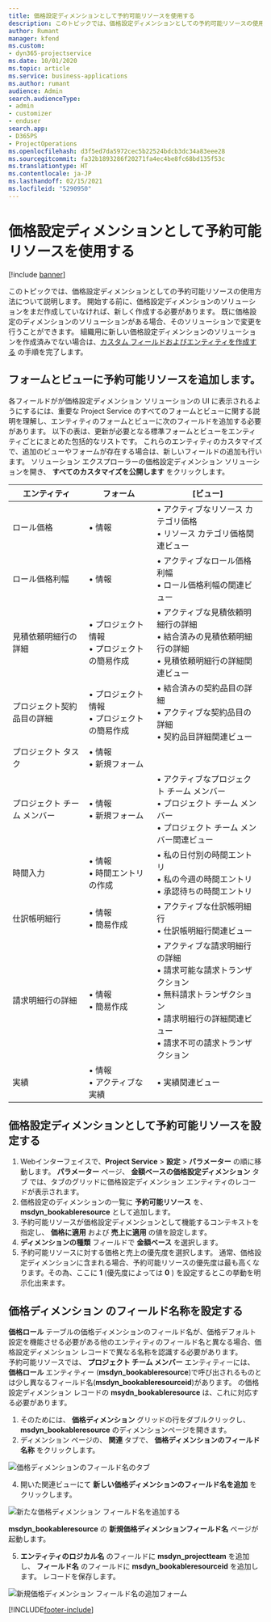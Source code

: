 ```yaml
---
title: 価格設定ディメンションとして予約可能リソースを使用する
description: このトピックでは、価格設定ディメンションとしての予約可能リソースの使用方法について説明します。
author: Rumant
manager: kfend
ms.custom:
- dyn365-projectservice
ms.date: 10/01/2020
ms.topic: article
ms.service: business-applications
ms.author: rumant
audience: Admin
search.audienceType:
- admin
- customizer
- enduser
search.app:
- D365PS
- ProjectOperations
ms.openlocfilehash: d3f5ed7da5972cec5b22524bdcb3dc34a83eee28
ms.sourcegitcommit: fa32b1893286f20271fa4ec4be8fc68bd135f53c
ms.translationtype: HT
ms.contentlocale: ja-JP
ms.lasthandoff: 02/15/2021
ms.locfileid: "5290950"
---
```

# <a name="use-bookable-resource-as-a-pricing-dimension"></a>価格設定ディメンションとして予約可能リソースを使用する

[!include [banner](../includes/psa-now-project-operations.md)]

このトピックでは、価格設定ディメンションとしての予約可能リソースの使用方法について説明します。 開始する前に、価格設定ディメンションのソリューションをまだ作成していなければ、新しく作成する必要があります。 既に価格設定のディメンションのソリューションがある場合、そのソリューションで変更を行うことができます。 組織用に新しい価格設定ディメンションのソリューションを作成済みでない場合は、[カスタム フィールドおよびエンティティを作成する](create-custom-fields-entities.md) の手順を完了します。

## <a name="add-bookable-resource-to-forms-and-views"></a>フォームとビューに予約可能リソースを追加します。
各フィールドがが価格設定ディメンション ソリューションの UI に表示されるようにするには、重要な Project Service のすべてのフォームとビューに関する説明を理解し、エンティティのフォームとビューに次のフィールドを追加する必要があります。
以下の表は、更新が必要となる標準フォームとビューをエンティティごとにまとめた包括的なリストです。 これらのエンティティのカスタマイズで、追加のビューやフォームが存在する場合は、新しいフィールドの追加も行います。
ソリューション エクスプローラーの価格設定ディメンション ソリューションを開き、 **すべてのカスタマイズを公開します** をクリックします。


|   エンティティ        | フォーム   |[ビュー]        |
| ------------------------------|---------------------------------|----------------------------------|
|  ロール価格|• 情報 |• アクティブなリソース カテゴリ価格<br> • リソース カテゴリ価格関連ビュー|
|  ロール価格利幅|• 情報|• アクティブなロール価格利幅<br>• ロール価格利幅の関連ビュー|
|  見積依頼明細行の詳細|• プロジェクト情報<br>• プロジェクトの簡易作成|• アクティブな見積依頼明細行の詳細<br>• 結合済みの見積依頼明細行の詳細<br>• 見積依頼明細行の詳細関連ビュー|
|  プロジェクト契約品目の詳細|• プロジェクト情報<br>• プロジェクトの簡易作成|• 結合済みの契約品目の詳細<br>• アクティブな契約品目の詳細<br>• 契約品目詳細関連ビュー|
|  プロジェクト タスク|• 情報<br>• 新規フォーム||
|  プロジェクト チーム メンバー|• 情報<br>• 新規フォーム|• アクティブなプロジェクト チーム メンバー<br>• プロジェクト チーム メンバー<br>• プロジェクト チーム メンバー関連ビュー|
|  時間入力|• 情報<br>• 時間エントリの作成|• 私の日付別の時間エントリ<br>• 私の今週の時間エントリ<br>• 承認待ちの時間エントリ|
|  仕訳帳明細行|• 情報<br>• 簡易作成|• アクティブな仕訳帳明細行<br>• 仕訳帳明細行関連ビュー|
|  請求明細行の詳細|• 情報<br>• 簡易作成|• アクティブな請求明細行の詳細<br>• 請求可能な請求トランザクション<br>• 無料請求トランザクション<br>• 請求明細行の詳細関連ビュー<br>• 請求不可の請求トランザクション|
|  実績|• 情報<br>• アクティブな実績|• 実績関連ビュー|

## <a name="set-up-bookable-resource-as-a-pricing-dimension"></a>価格設定ディメンションとして予約可能リソースを設定する

1. Webインターフェイスで、**Project Service** > **設定** > **パラメーター** の順に移動します。 **パラメーター** ページ、 **金額ベースの価格設定ディメンション** タブ では、タブのグリッドに価格設定ディメンション エンティティのレコードが表示されます。 
2. 価格設定のディメンションの一覧に **予約可能リソース** を、 **msdyn_bookableresource** として追加します。 
3. 予約可能リソースが価格設定ディメンションとして機能するコンテキストを指定し、 **価格に適用** および **売上に適用** の値を設定します。
4. **ディメンションの種類** フィールドで **金額ベース** を選択します。 
5. 予約可能リソースに対する価格と売上の優先度を選択します。 通常、価格設定ディメンションに含まれる場合、予約可能リソースの優先度は最も高くなります。その為、ここに **1** (優先度によっては **0** ) を設定するとこの挙動を明示化出来ます。

## <a name="set-up-pricing-dimension-field-names"></a>価格ディメンション のフィールド名称を設定する

**価格ロール** テーブルの価格ディメンションのフィールド名が、価格デフォルト設定を機能させる必要がある他のエンティティのフィールド名と異なる場合、価格設定ディメンション レコードで異なる名称を認識する必要があります。    
予約可能リソースでは、 **プロジェクト チーム メンバー** エンティティーには、 **価格ロール** エンティティー (**msdyn_bookableresource**)で呼び出されるものとは少し異なるフィールド名(**msdyn_bookableresourceid**)があります。 の価格設定ディメンション レコードの **msydn_bookableresource** は、これに対応する必要があります。 
1. そのためには、 **価格ディメンション** グリッドの行をダブルクリックし、 **msdyn_bookableresource** のディメンションページを開きます。
2. ディメンション ページの、 **関連** タブで、 **価格ディメンションのフィールド名称** をクリックします。

 ![価格ディメンションのフィールド名のタブ](media/PD-fieldname.png)

4. 開いた関連ビューにて **新しい価格ディメンションのフィールド名を追加** をクリックします。

 ![新たな価格ディメンション フィールド名を追加する](media/Add-NewPD-fieldname.png)


**msdyn_bookableresource** の **新規価格ディメンションフィールド名** ページが起動します。 

5. **エンティティのロジカル名** のフィールドに **msdyn_projectteam** を追加し、 **フィールド名** のフィールドに **msdyn_bookableresourceid** を追加します。 レコードを保存します。

 ![新規価格ディメンション フィールド名の追加フォーム](media/PD-fieldname-Added.png)


[!INCLUDE[footer-include](../includes/footer-banner.md)]